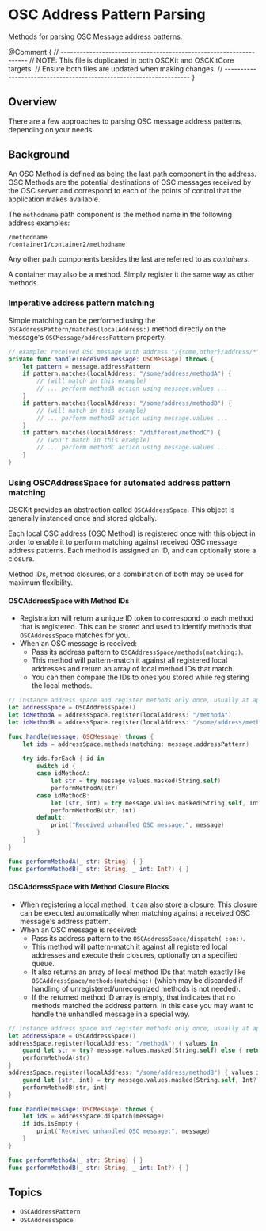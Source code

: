 # OSC Address Pattern Parsing

Methods for parsing OSC Message address patterns.

@Comment {
    // -------------------------------------------------------------------
    // NOTE: This file is duplicated in both OSCKit and OSCKitCore targets.
    //         Ensure both files are updated when making changes.
    // -------------------------------------------------------------------
}

## Overview

There are a few approaches to parsing OSC message address patterns, depending on your needs.

## Background

An OSC Method is defined as being the last path component in the address. OSC Methods are the
potential destinations of OSC messages received by the OSC server and correspond to each of the
points of control that the application makes available.

The `methodname` path component is the method name in the following address examples:
  ```
  /methodname
  /container1/container2/methodname
  ```

Any other path components besides the last are referred to as _containers_.

A container may also be a method. Simply register it the same way as other methods.

### Imperative address pattern matching

Simple matching can be performed using the ``OSCAddressPattern/matches(localAddress:)`` method directly on the message's ``OSCMessage/addressPattern`` property.

```swift
// example: received OSC message with address "/{some,other}/address/*"
private func handle(received message: OSCMessage) throws {
    let pattern = message.addressPattern
    if pattern.matches(localAddress: "/some/address/methodA") { 
        // (will match in this example)
        // ... perform methodA action using message.values ...
    }
    if pattern.matches(localAddress: "/some/address/methodB") {
        // (will match in this example)
        // ... perform methodB action using message.values ...
    }
    if pattern.matches(localAddress: "/different/methodC") {
        // (won't match in this example)
        // ... perform methodC action using message.values ...
    }
}
```

### Using OSCAddressSpace for automated address pattern matching

OSCKit provides an abstraction called ``OSCAddressSpace``. This object is generally instanced once and stored globally.

Each local OSC address (OSC Method) is registered once with this object in order to enable it to perform matching against received OSC message address patterns. Each method is assigned an ID, and can optionally store a closure.

Method IDs, method closures, or a combination of both may be used for maximum flexibility.

#### OSCAddressSpace with Method IDs

- Registration will return a unique ID token to correspond to each method that is registered. This can be stored and used to identify methods that ``OSCAddressSpace`` matches for you.
- When an OSC message is received:
  - Pass its address pattern to ``OSCAddressSpace/methods(matching:)``.
  - This method will pattern-match it against all registered local addresses and return an array of local method IDs that match.
  - You can then compare the IDs to ones you stored while registering the local methods.

```swift
// instance address space and register methods only once, usually at app startup.
let addressSpace = OSCAddressSpace()
let idMethodA = addressSpace.register(localAddress: "/methodA")
let idMethodB = addressSpace.register(localAddress: "/some/address/methodB")
```

```swift
func handle(message: OSCMessage) throws {
    let ids = addressSpace.methods(matching: message.addressPattern)
    
    try ids.forEach { id in
        switch id {
        case idMethodA:
            let str = try message.values.masked(String.self)
            performMethodA(str)
        case idMethodB:
            let (str, int) = try message.values.masked(String.self, Int?.self)
            performMethodB(str, int)
        default:
            print("Received unhandled OSC message:", message)
        }
    }
}

func performMethodA(_ str: String) { }
func performMethodB(_ str: String, _ int: Int?) { }
```

#### OSCAddressSpace with Method Closure Blocks

- When registering a local method, it can also store a closure. This closure can be executed automatically when matching against a received OSC message's address pattern.
- When an OSC message is received:
  - Pass its address pattern to the ``OSCAddressSpace/dispatch(_:on:)``.
  - This method will pattern-match it against all registered local addresses and execute their closures, optionally on a specified queue.
  - It also returns an array of local method IDs that match exactly like ``OSCAddressSpace/methods(matching:)`` (which may be discarded if handling of unregistered/unrecognized methods is not needed).
  - If the returned method ID array is empty, that indicates that no methods matched the address pattern. In this case you may want to handle the unhandled message in a special way.

```swift
// instance address space and register methods only once, usually at app startup.
let addressSpace = OSCAddressSpace()
addressSpace.register(localAddress: "/methodA") { values in
    guard let str = try? message.values.masked(String.self) else { return }
    performMethodA(str)
}
addressSpace.register(localAddress: "/some/address/methodB") { values in
    guard let (str, int) = try message.values.masked(String.self, Int?.self) else { return }
    performMethodB(str, int)
}
```

```swift
func handle(message: OSCMessage) throws {
    let ids = addressSpace.dispatch(message)
    if ids.isEmpty {
        print("Received unhandled OSC message:", message)
    }
}

func performMethodA(_ str: String) { }
func performMethodB(_ str: String, _ int: Int?) { }
```

## Topics

- ``OSCAddressPattern``
- ``OSCAddressSpace``
